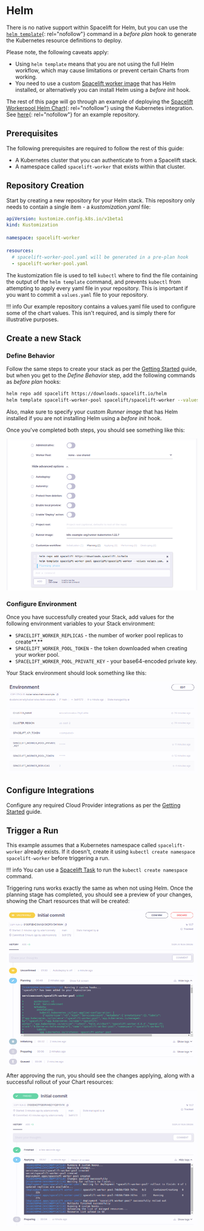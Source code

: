 # Helm

There is no native support within Spacelift for Helm, but you can use the [`helm template`](https://helm.sh/docs/helm/helm_template/){: rel="nofollow"} command in a _before plan_ hook to generate the Kubernetes resource definitions to deploy.

Please note, the following caveats apply:

- Using `helm template` means that you are not using the full Helm workflow, which may cause limitations or prevent certain Charts from working.
- You need to use a custom [Spacelift worker image](../../integrations/docker.md#customizing-the-runner-image) that has Helm installed, or alternatively you can install Helm using a _before init_ hook.

The rest of this page will go through an example of deploying the [Spacelift Workerpool Helm Chart](https://github.com/spacelift-io/spacelift-helm-charts){: rel="nofollow"} using the Kubernetes integration. See [here](https://github.com/spacelift-io/kubernetes-helm-example){: rel="nofollow"} for an example repository.

## Prerequisites

The following prerequisites are required to follow the rest of this guide:

- A Kubernetes cluster that you can authenticate to from a Spacelift stack.
- A namespace called `spacelift-worker` that exists within that cluster.

## Repository Creation

Start by creating a new repository for your Helm stack. This repository only needs to contain a single item - a _kustomization.yaml_ file:

```yaml
apiVersion: kustomize.config.k8s.io/v1beta1
kind: Kustomization

namespace: spacelift-worker

resources:
  # spacelift-worker-pool.yaml will be generated in a pre-plan hook
  - spacelift-worker-pool.yaml
```

The kustomization file is used to tell `kubectl` where to find the file containing the output of the `helm template` command, and prevents `kubectl` from attempting to apply every yaml file in your repository. This is important if you want to commit a `values.yaml` file to your repository.

!!! info
    Our example repository contains a values.yaml file used to configure some of the chart values. This isn't required, and is simply there for illustrative purposes.

## Create a new Stack

### Define Behavior

Follow the same steps to create your stack as per the [Getting Started](getting-started.md#create-a-new-stack) guide, but when you get to the _Define Behavior_ step, add the following commands as _before plan_ hooks:

```bash
helm repo add spacelift https://downloads.spacelift.io/helm
helm template spacelift-worker-pool spacelift/spacelift-worker --values values.yaml --set "replicaCount=$SPACELIFT_WORKER_REPLICAS" --set "credentials.token=$SPACELIFT_WORKER_POOL_TOKEN" --set "credentials.privateKey=$SPACELIFT_WORKER_POOL_PRIVATE_KEY" > spacelift-worker-pool.yaml
```

Also, make sure to specify your custom _Runner image_ that has Helm installed if you are not installing Helm using a _before init_ hook.

Once you've completed both steps, you should see something like this:

![](<../../assets/screenshots/image (109).png>)

### Configure Environment

Once you have successfully created your Stack, add values for the following environment variables to your Stack environment:

- `SPACELIFT_WORKER_REPLICAS` - the number of worker pool replicas to create**.**
- `SPACELIFT_WORKER_POOL_TOKEN` - the token downloaded when creating your worker pool.
- `SPACELIFT_WORKER_POOL_PRIVATE_KEY` - your base64-encoded private key.

Your Stack environment should look something like this:

![](<../../assets/screenshots/image (117) (1).png>)

## Configure Integrations

Configure any required Cloud Provider integrations as per the [Getting Started](getting-started.md#configure-integrations) guide.

## Trigger a Run

This example assumes that a Kubernetes namespace called `spacelift-worker` already exists. If it doesn't, create it using `kubectl create namespace spacelift-worker` before triggering a run.

!!! info
    You can use a [Spacelift Task](../../concepts/run/task.md) to run the `kubectl create namespace` command.

Triggering runs works exactly the same as when not using Helm. Once the planning stage has completed, you should see a preview of your changes, showing the Chart resources that will be created:

![](<../../assets/screenshots/image (116) (1).png>)

After approving the run, you should see the changes applying, along with a successful rollout of your Chart resources:

![](<../../assets/screenshots/image (110) (1).png>)
